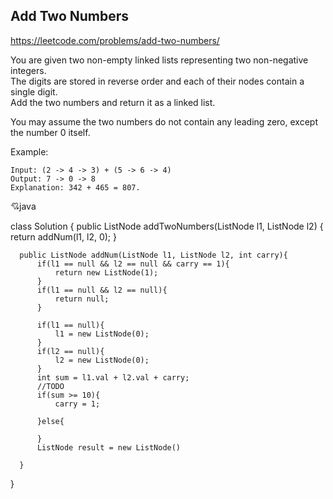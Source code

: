 ## Add Two Numbers
https://leetcode.com/problems/add-two-numbers/

You are given two non-empty linked lists representing two non-negative integers.   
The digits are stored in reverse order and each of their nodes contain a single digit.   
Add the two numbers and return it as a linked list.

You may assume the two numbers do not contain any leading zero, except the number 0 itself.

Example:

    Input: (2 -> 4 -> 3) + (5 -> 6 -> 4)
    Output: 7 -> 0 -> 8
    Explanation: 342 + 465 = 807.
  
  :cupid:java
  
  class Solution {
      public ListNode addTwoNumbers(ListNode l1, ListNode l2) {
          return addNum(l1, l2, 0);
      }

      public ListNode addNum(ListNode l1, ListNode l2, int carry){
          if(l1 == null && l2 == null && carry == 1){
              return new ListNode(1);
          }
          if(l1 == null && l2 == null){
              return null;
          }

          if(l1 == null){
              l1 = new ListNode(0);
          }
          if(l2 == null){
              l2 = new ListNode(0);
          }
          int sum = l1.val + l2.val + carry;
          //TODO
          if(sum >= 10){
              carry = 1;

          }else{

          }
          ListNode result = new ListNode()

      }
  }
